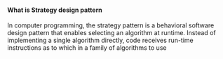 #### What is Strategy design pattern
In computer programming, the strategy pattern is a behavioral software design pattern that enables selecting an algorithm at runtime. Instead of implementing a single algorithm directly, code receives run-time instructions as to which in a family of algorithms to use